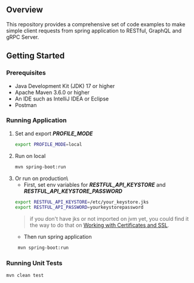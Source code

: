 ## Overview

This repository provides a comprehensive set of code examples to make simple client requests from spring application to RESTful, GraphQL and gRPC Server. 

## Getting Started

### Prerequisites

- Java Development Kit (JDK) 17 or higher
- Apache Maven 3.6.0 or higher
- An IDE such as IntelliJ IDEA or Eclipse
- Postman

### Running Application
1. Set and export ***PROFILE_MODE***
    ```sh
    export PROFILE_MODE=local
    ```
2. Run on local
    ```sh
    mvn spring-boot:run
    ```
3. Or run on production\
   * First, set env variables for ***RESTFUL_API_KEYSTORE*** and ***RESTFUL_API_KEYSTORE_PASSWORD*** 
    ```sh
   export RESTFUL_API_KEYSTORE=/etc/your_keystore.jks
   export RESTFUL_API_PASSWORD=yourkeystorepassword
   ```
   > if you don't have jks or not imported on jvm yet, you could find it the way to do that on [Working with Certificates and SSL](https://docs.oracle.com/cd/E19830-01/819-4712/ablqw/index.html).  
   * Then run spring application
   ```sh
    mvn spring-boot:run
    ```
   
### Running Unit Tests
```sh
mvn clean test
```